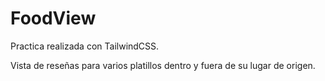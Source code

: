 # FoodView

Practica realizada con TailwindCSS.

Vista de reseñas para varios platillos dentro y fuera de su lugar de origen.
